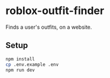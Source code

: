 # roblox-outfit-finder

Finds a user's outfits, on a website.

## Setup

```bash
npm install
cp .env.example .env
npm run dev
```
